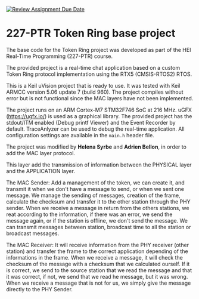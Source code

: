 [![Review Assignment Due Date](https://classroom.github.com/assets/deadline-readme-button-24ddc0f5d75046c5622901739e7c5dd533143b0c8e959d652212380cedb1ea36.svg)](https://classroom.github.com/a/BbCzAwyx)
# 227-PTR Token Ring base project

The base code for the Token Ring project was developed as part of the HEI Real-Time Programming (227-PTR) course.

The provided project is a real-time chat application based on a custom Token Ring protocol implementation using the RTX5 (CMSIS-RTOS2) RTOS.

This is a Keil uVision project that is ready to use. It was tested with Keil ARMCC version 5.06 update 7 (build 960). The project compiles without error but is not functional since the MAC layers have not been implemented.

The project runs on an ARM Cortex-M7 STM32F746 SoC at 216 MHz. uGFX (https://ugfx.io/) is used as a graphical library. The provided project has the stdout/ITM enabled (Debug printf Viewer) and the Event Recorder by default. TraceAnlyzer can be used to debug the real-time application. All configuration settings are available in the `main.h` header file.


The project was modified by **Helena Syrbe** and **Adrien Bellon**, in order to add the MAC layer protocol.

This layer add the transmission of information between the PHYSICAL layer and the APPLICATION layer.

The MAC Sender:
Add a management of the token, we can create it, and transmit it when we don't have a message to send, or when we sent one message.
We manage the sending of messages, creation of the frame, calculate the checksum and transfer it to the other station through the PHY sender.
When we receive a message in return from the others stations, we reat according to the information, if there was an error, we send the message again, or if the station is offline, we don't send the message.
We can transmit messages between station, broadcast time to all the station or broadcast messages.

The MAC Receiver:
It will receive information from the PHY receiver (other station) and transfer the frame to the correct application depending of the informations in the frame.
When we receive a message, it will check the checksum of the message with a checksum that we calculated ourself. If it is correct, we send to the source station that we read the message and that it was correct, if not, we send that we read he message, but it was wrong.
When we receive a message that is not for us, we simply give the message directly to the PHY Sender.
